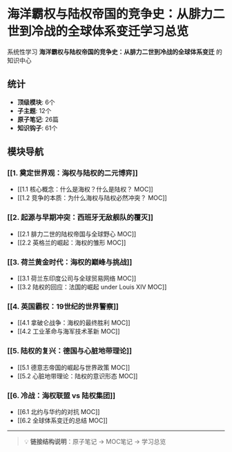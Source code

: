 # 海洋霸权与陆权帝国的竞争史：从腓力二世到冷战的全球体系变迁学习总览

系统性学习 **海洋霸权与陆权帝国的竞争史：从腓力二世到冷战的全球体系变迁** 的知识中心

## 统计

- **顶级模块**: 6个
- **子主题**: 12个
- **原子笔记**: 26篇
- **知识钩子**: 61个

## 模块导航

### [[1. 奠定世界观：海权与陆权的二元博弈]]

- [[1.1 核心概念：什么是海权？什么是陆权？ MOC]]
- [[1.2 竞争的本质：为什么海权与陆权必然冲突？ MOC]]

### [[2. 起源与早期冲突：西班牙无敌舰队的覆灭]]

- [[2.1 腓力二世的陆权帝国与全球野心 MOC]]
- [[2.2 英格兰的崛起：海权的雏形 MOC]]

### [[3. 荷兰黄金时代：海权的巅峰与挑战]]

- [[3.1 荷兰东印度公司与全球贸易网络 MOC]]
- [[3.2 陆权的回应：法国的崛起 under Louis XIV MOC]]

### [[4. 英国霸权：19世纪的世界警察]]

- [[4.1 拿破仑战争：海权的最终胜利 MOC]]
- [[4.2 工业革命与海军技术革新 MOC]]

### [[5. 陆权的复兴：德国与心脏地带理论]]

- [[5.1 德意志帝国的崛起与世界政策 MOC]]
- [[5.2 心脏地带理论：陆权的意识形态 MOC]]

### [[6. 冷战：海权联盟 vs 陆权集团]]

- [[6.1 北约与华约的对抗 MOC]]
- [[6.2 全球体系变迁的总结 MOC]]

---

> 💡 **链接结构说明**：原子笔记 → MOC笔记 → 学习总览
